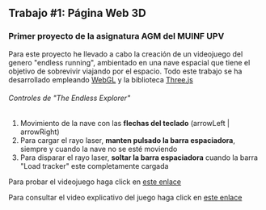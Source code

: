 ## Trabajo #1: Página Web 3D
### Primer proyecto de la asignatura AGM del MUINF UPV

Para este proyecto he llevado a cabo la creación de un videojuego del genero "endless running", ambientado en una nave espacial que tiene el objetivo de sobrevivir viajando por el espacio. Todo este trabajo se ha desarrollado empleando [WebGL](https://get.webgl.org/) y la biblioteca [Three.js](https://threejs.org/)

###### Controles de "The Endless Explorer"
1) Movimiento de la nave con las **flechas del teclado** (arrowLeft | arrowRight)
2) Para cargar el rayo laser, **manten pulsado la barra espaciadora**, siempre y cuando la nave no se esté moviendo
3) Para disparar el rayo laser, **soltar la barra espaciadora** cuando la barra "Load tracker" este completamente cargada

Para probar el videojuego haga click en [este enlace](https://raulrguez09.github.io/EndlessExplorer/)

Para consultar el video explicativo del juego haga click en [este enlace](https://drive.google.com/file/d/1bRKHsmif-v_YZmpZ4yvZhXIQHmHQ3rrq/view?usp=sharing)


